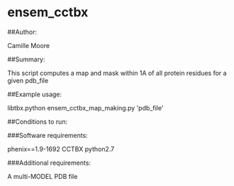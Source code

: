# ensem_cctbx

##Author:

Camille Moore

##Summary:

This script computes a map and mask within 1A of all protein residues for a given pdb_file

##Example usage:

libtbx.python ensem_cctbx_map_making.py 'pdb_file'

##Conditions to run:

###Software requirements:

phenix==1.9-1692
CCTBX
python2.7

###Additional requirements:

A multi-MODEL PDB file
